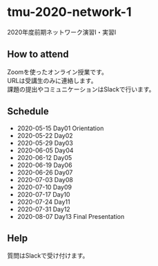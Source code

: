 # tmu-2020-network-1
2020年度前期ネットワーク演習I・実習I

## How to attend

Zoomを使ったオンライン授業です。  
URLは受講生のみに連絡します。  
課題の提出やコミュニケーションはSlackで行います。

## Schedule

- 2020-05-15 Day01 Orientation
- 2020-05-22 Day02
- 2020-05-29 Day03
- 2020-06-05 Day04
- 2020-06-12 Day05
- 2020-06-19 Day06
- 2020-06-26 Day07
- 2020-07-03 Day08
- 2020-07-10 Day09
- 2020-07-17 Day10
- 2020-07-24 Day11
- 2020-07-31 Day12
- 2020-08-07 Day13 Final Presentation

## Help

質問はSlackで受け付けます。
